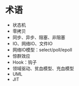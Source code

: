 # 术语

- 状态机
- 零拷贝
- 同步、异步、阻塞、非阻塞
- IO、网络IO、文件IO
- 网络IO模型：select/poll/epoll
- 惊群效应
- Hook：钩子
- 领域驱动、贫血模型、充血模型
- UML
- JIT
